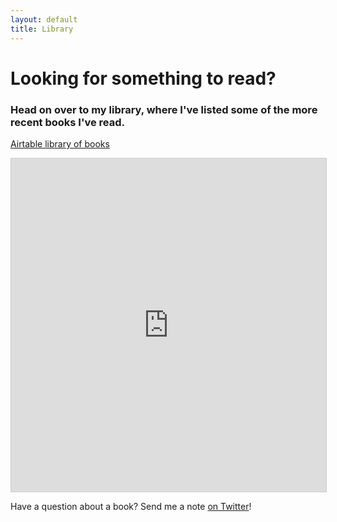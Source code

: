 ```yaml
---
layout: default
title: Library
---
```


# Looking for something to read?

### Head on over to my library, where I've listed some of the more recent books I've read.

[Airtable library of books](https://airtable.com/shrh598LzI6DEsGhG)

<iframe
  class="airtable-embed"
  src="https://airtable.com/embed/shrh598LzI6DEsGhG?backgroundColor=teal"
  frameborder="0"
  onmousewheel=""
  width="100%"
  height="533"
  style="background: transparent; border: 1px solid #ccc;"
></iframe>

Have a question about a book? Send me a note [on Twitter](https://twitter.com/marisamorby)!
